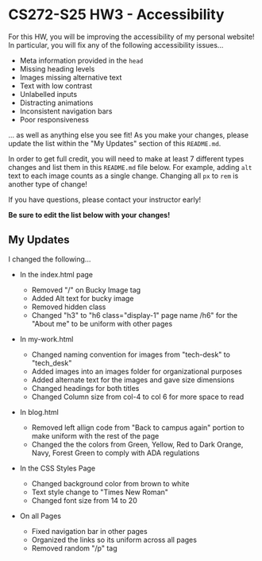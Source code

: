 # CS272-S25 HW3 - Accessibility

For this HW, you will be improving the accessibility of my personal website! In particular, you will fix any of the following accessibility issues...

 - Meta information provided in the `head`
 - Missing heading levels
 - Images missing alternative text
 - Text with low contrast
 - Unlabelled inputs
 - Distracting animations
 - Inconsistent navigation bars
 - Poor responsiveness

... as well as anything else you see fit! As you make your changes, please update the list within the "My Updates" section of this `README.md`.

In order to get full credit, you will need to make at least 7 different types changes and list them in this `README.md` file below. For example, adding `alt` text to each image counts as a single change. Changing all `px` to `rem` is another type of change!

If you have questions, please contact your instructor early!

**Be sure to edit the list below with your changes!**

## My Updates

I changed the following...
 - In the index.html page
   - Removed "/" on Bucky Image tag
   - Added Alt text for bucky image
   - Removed hidden class
   - Changed "h3" to "h6 class="display-1" page name /h6" for the "About me" to be uniform with other pages
  
 - In my-work.html
   - Changed naming convention for images from "tech-desk" to "tech_desk"
   - Added images into an images folder for organizational purposes
   - Added alternate text for the images and gave size dimensions
   - Changed headings for both titles
   - Changed Column size from col-4 to col 6 for more space to read
  
 - In blog.html
   - Removed left allign code from "Back to campus again" portion to make uniform with the rest of the page
   - Changed the the colors from Green, Yellow, Red to Dark Orange, Navy, Forest Green to comply with ADA regulations
 
 - In the CSS Styles Page
   - Changed background color from brown to white
   - Text style change to "Times New Roman"
   - Changed font size from 14 to 20
 
 - On all Pages
   - Fixed navigation bar in other pages
   - Organized the links so its uniform across all pages
   - Removed random "/p" tag
  

